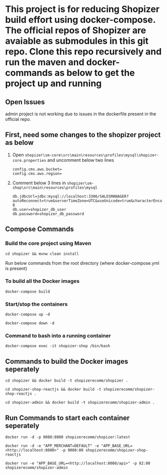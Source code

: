 # This project is for reducing Shopizer build effort using docker-compose. The official repos of Shopizer are avaiable as submodules in this git repo. Clone this repo recursively and run the maven and docker-commands as below to get the project up and running

## Open Issues

admin project is not working due to issues in the dockerfile present in the official repo.

## First, need some changes to the shopizer project as below

1. Open `shopizer\sm-core\src\main\resources\profiles\mysql\shopizer-core.properties` and uncomment below two lines

    ```
    config.cms.aws.bucket=
    config.cms.aws.region=
    ```

2. Comment below 3 lines in `shopizer\sm-shop\src\main\resources\profiles\mysql`

    ```
    db.jdbcUrl=jdbc:mysql://localhost:3306/SALESMANAGER?autoReconnect=true&serverTimeZone=UTC&useUnicode=true&characterEncoding=UTF-8
    db.user=shopizer_db_user
    db.password=shopizer_db_password
    ```

## Compose Commands

### Build the core project using Maven

`cd shopizer && mvnw clean install`

Run below commands from the root directory (where docker-compose.yml is present)

### To build all the Docker images

`docker-compose build`

### Start/stop the containers

`docker-compose up -d`

`docker-compose down -d`

### Command to bash into a running container

`docker-compose exec -it shopizer-shop /bin/bash`

## Commands to build the Docker images seperately

`cd shopizer && docker build -t shopizerecomm/shopizer .`

`cd shopizer-shop-reactjs && docker build -t shopizerecomm/shopizer-shop-reactjs .`

`cd shopizer-admin && docker build -t shopizerecomm/shopizer-admin .`

## Run Commands to start each container seperately

`docker run -d -p 8080:8080 shopizerecomm/shopizer:latest`

`docker run -d -e "APP_MERCHANT=DEFAULT" -e "APP_BASE_URL=<http://localhost:8080>" -p 9080:80 shopizerecomm/shopizer-shop-reactjs`

`docker run -e "APP_BASE_URL=<http://localhost:8080/api>" -p 82:80 shopizerecomm/shopizer-admin`
